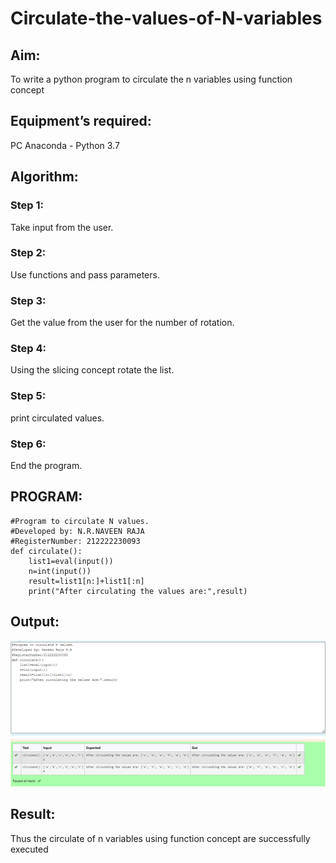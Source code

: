 # Circulate-the-values-of-N-variables
## Aim:
To write a python program to circulate the n variables using function concept
## Equipment’s required:
PC
Anaconda - Python 3.7
## Algorithm: 
### Step 1:
Take input from the user.

### Step 2:

Use functions and pass parameters.

### Step 3:

Get the value from the user for the number of rotation.

### Step 4:

Using the slicing concept rotate the list.

### Step 5:

print circulated values.

### Step 6:

End the program.

## PROGRAM:
```
#Program to circulate N values.
#Developed by: N.R.NAVEEN RAJA
#RegisterNumber: 212222230093
def circulate():
    list1=eval(input())
    n=int(input())
    result=list1[n:]+list1[:n]
    print("After circulating the values are:",result)
```
## Output:
![Circulate](/circulate.png)

## Result:
Thus the circulate of n variables using function concept are successfully executed